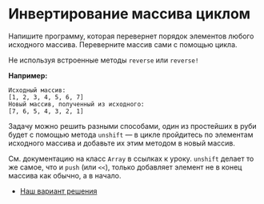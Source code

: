 # Инвертирование массива циклом 

Напишите программу, которая перевернет порядок элементов любого исходного массива. Переверните массив сами с помощью цикла. 

Не используя встроенные методы `reverse` или `reverse!`

**Например:**

```
Исходный массив:
[1, 2, 3, 4, 5, 6, 7]
Новый массив, полученный из исходного:
[7, 6, 5, 4, 3, 2, 1]
```

<div class="rubyrush-task-hint">

Задачу можно решить разными способами, один из простейших в руби будет с помощью метода `unshift` — в цикле пройдитесь по элементам исходного массива и добавьте их этим методом в новый массив. 

См. документацию на класс `Array` в ссылках к уроку. `unshift` делает то же самое, что и `push` (или `<<`), только добавляет элемент не в конец массива как обычно, а в начало.

</div>


<div class="rubyrush-task-answer">


<ul>
<li><a href="https://github.com/aristofun/rubyrush-path/blob/master/steps/loops-04/solution/reverse_array.rb" class="rubyrush-task-solution-link">Наш вариант решения</a></li></ul>

</div>
